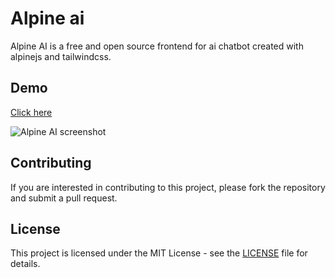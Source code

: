 # Alpine ai

Alpine AI is a free and open source frontend for ai chatbot created with alpinejs and tailwindcss.

## Demo

[Click here](https://alpine-ai.netlify.app/)

![Alpine AI screenshot](https://alpine-ai.netlify.app/assets/screenshot.png)

## Contributing

If you are interested in contributing to this project, please fork the repository and submit a pull request.

## License

This project is licensed under the MIT License - see the [LICENSE](LICENSE) file for details.

